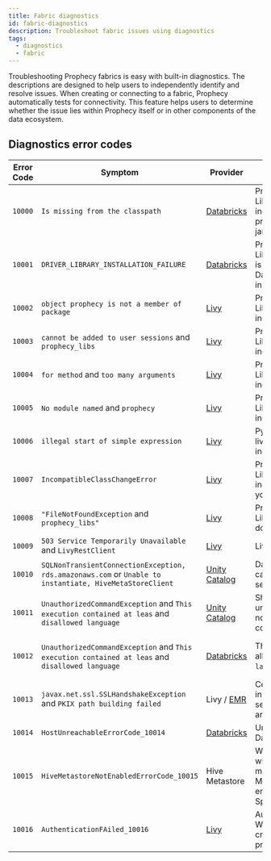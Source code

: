 ```yaml
---
title: Fabric diagnostics
id: fabric-diagnostics
description: Troubleshoot fabric issues using diagnostics
tags:
  - diagnostics
  - fabric
---
```


Troubleshooting Prophecy fabrics is easy with built-in diagnostics. The descriptions are designed to help users to independently identify and resolve issues. When creating or connecting to a fabric, Prophecy automatically tests for connectivity. This feature helps users to determine whether the issue lies within Prophecy itself or in other components of the data ecosystem.

## Diagnostics error codes

| Error Code | Symptom                                                                                                 | Provider                                                                                  | Cause                                                                                          | Resolution                                                                                                                                                             |
| ---------- | ------------------------------------------------------------------------------------------------------- | ----------------------------------------------------------------------------------------- | ---------------------------------------------------------------------------------------------- | ---------------------------------------------------------------------------------------------------------------------------------------------------------------------- |
| `10000`    | `Is missing from the classpath`                                                                         | [Databricks](/docs/administration/fabrics/Spark-fabrics/databricks/databricks.md)         | Prophecy Library(Scala) is incorrect. You're probably using thin jar.                          | Use assembly `jar(${scalaFatJarName})` in the library section of the fabric settings.                                                                                  |
| `10001`    | `DRIVER_LIBRARY_INSTALLATION_FAILURE`                                                                   | [Databricks](/docs/administration/fabrics/Spark-fabrics/databricks/databricks.md)         | Prophecy Library(Scala/Python) is incorrect. Databricks could not install it.                  | Please provide the valid library path in the fabric.                                                                                                                   |
| `10002`    | `object prophecy is not a member of package`                                                            | [Livy](docs/administration/fabrics/Spark-fabrics/livy.md)                                 | Prophecy Library(Scala) is incorrect.                                                          | Please ensure that the library path exists and you’re using the assembly `jar(${scalaFatJarName})`.                                                                    |
| `10003`    | `cannot be added to user sessions` and `prophecy_libs`                                                  | [Livy](docs/administration/fabrics/Spark-fabrics/livy.md)                                 | Prophecy Library(Python) is incorrect.                                                         | Please ensure that the library path exists and you’re using correct `file(${pythonPLibName})`.                                                                         |
| `10004`    | `for method` and `too many arguments`                                                                   | [Livy](docs/administration/fabrics/Spark-fabrics/livy.md)                                 | Prophecy Library(Scala) is incompatible.                                                       | Please use the correct `version(${Globals.prophecyLibsVersion})` in the library section of fabric settings.                                                            |
| `10005`    | `No module named` and `prophecy`                                                                        | [Livy](docs/administration/fabrics/Spark-fabrics/livy.md)                                 | Prophecy Library(Python) is incorrect.                                                         | Please provide the valid library path in the fabric.                                                                                                                   |
| `10006`    | `illegal start of simple expression`                                                                    | [Livy](docs/administration/fabrics/Spark-fabrics/livy.md)                                 | Python version in livy/hadoop is incorrect.                                                    | Please make sure you have python3 there.                                                                                                                               |
| `10007`    | `IncompatibleClassChangeError`                                                                          | [Livy](docs/administration/fabrics/Spark-fabrics/livy.md)                                 | Prophecy Library(Scala) is incompatible with your Spark version.                               | Please use the correct assembly `jar(${scalaFatJarName})` in the library section of the fabric settings.                                                               |
| `10008`    | `"FileNotFoundException` and `prophecy_libs"`                                                           | [Livy](docs/administration/fabrics/Spark-fabrics/livy.md)                                 | Prophecy Library(Python) path does not exist.                                                  | Please ensure that the file exists as per the path in the library section of the fabric settings.                                                                      |
| `10009`    | `503 Service Temporarily Unavailable` and `LivyRestClient`                                              | [Livy](https://livy.apache.org/docs/latest/rest-api.html)                                 | Livy service is down.                                                                          | Please make sure the livy service is up before executing this command.                                                                                                 |
| `10010`    | `SQLNonTransientConnectionException, rds.amazonaws.com` or `Unable to instantiate, HiveMetaStoreClient` | [Unity Catalog](https://docs.databricks.com/en/resources/supported-regions.html#rds)      | Databricks cluster can't access RDS service.                                                   | Please ensure that the cluster can access to the same region's RDS endpoint as documented [here](https://docs.databricks.com/en/resources/supported-regions.html#rds). |
| `10011`    | `UnauthorizedCommandException` and `This execution contained at leas` and `disallowed language`         | [Unity Catalog](/docs/getting-started/concepts/project.md)                                | Shared cluster in unity catalog does not allow Scala commands.                                 | Please use this cluster with Python Pipeline.                                                                                                                          |
| `10012`    | `UnauthorizedCommandException` and `This execution contained at leas` and `disallowed language`         | [Databricks](https://docs.databricks.com/en/administration-guide/users-groups/index.html) | This cluster does not allow `${pipeline's language}` command.                                  | Please check with the Databricks workspace administrator to provide the execution access to `${pipeline's language}` language.                                         |
| `10013`    | `javax.net.ssl.SSLHandshakeException` and `PKIX path building failed`                                   | Livy / [EMR](https://docs.aws.amazon.com/emr/latest/ManagementGuide/emr-security.html)    | Certificates provided in EMR cluster's security configuration are wrong.                       | Please ensure that EMR cluster's security configuration is using correct certificates.                                                                                 |
| `10014`    | `HostUnreachableErrorCode_10014`                                                                        | [Databricks](https://docs.databricks.com/en/administration-guide/users-groups/index.html) | Unable to reach Databricks endpoint.                                                           | Make sure the workspace is active and reachable.                                                                                                                       |
| `10015`    | `HiveMetastoreNotEnabledErrorCode_10015`                                                                | Hive Metastore                                                                            | We were unable to write execution metrics because Hive Metastore is not enabled on your Spark. | Please enable Hive Metastore on Spark, or disable execution metrics in Prophecy.                                                                                       |
| `10016`    | `AuthenticationFAiled_10016`                                                                            | [Livy](docs/administration/fabrics/Spark-fabrics/livy.md)                                 | Authentication failed. Wrong or no auth credentials were provided.                             | Make sure correct auth credentials are provided.                                                                                                                       |
